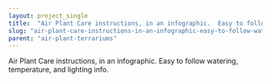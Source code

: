 ```yaml
---
layout: project_single
title:  "Air Plant Care instructions, in an infographic.  Easy to follow watering, temperature, and lighting info."
slug: "air-plant-care-instructions-in-an-infographic-easy-to-follow-watering-temperature-and-lighting-info"
parent: "air-plant-terrariums"
---
```

Air Plant Care instructions, in an infographic.  Easy to follow watering, temperature, and lighting info.